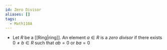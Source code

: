 ```yaml
---
id: Zero Divisor
aliases: []
tags:
  - Math110A
---
```


- Let $R$ be a [[Ring|ring]]. An element $a\in R$ is a _zero divisor_ if there
  exists $0\neq b\in R$ such that $ab = 0$ or $ba = 0$
